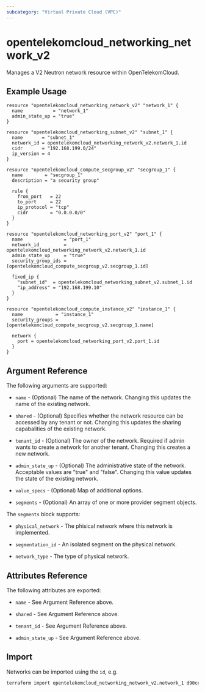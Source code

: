 ```yaml
---
subcategory: "Virtual Private Cloud (VPC)"
---
```


# opentelekomcloud_networking_network_v2

Manages a V2 Neutron network resource within OpenTelekomCloud.

## Example Usage

```hcl
resource "opentelekomcloud_networking_network_v2" "network_1" {
  name           = "network_1"
  admin_state_up = "true"
}

resource "opentelekomcloud_networking_subnet_v2" "subnet_1" {
  name       = "subnet_1"
  network_id = opentelekomcloud_networking_network_v2.network_1.id
  cidr       = "192.168.199.0/24"
  ip_version = 4
}

resource "opentelekomcloud_compute_secgroup_v2" "secgroup_1" {
  name        = "secgroup_1"
  description = "a security group"

  rule {
    from_port   = 22
    to_port     = 22
    ip_protocol = "tcp"
    cidr        = "0.0.0.0/0"
  }
}

resource "opentelekomcloud_networking_port_v2" "port_1" {
  name               = "port_1"
  network_id         = opentelekomcloud_networking_network_v2.network_1.id
  admin_state_up     = "true"
  security_group_ids = [opentelekomcloud_compute_secgroup_v2.secgroup_1.id]

  fixed_ip {
    "subnet_id"  = opentelekomcloud_networking_subnet_v2.subnet_1.id
    "ip_address" = "192.168.199.10"
  }
}

resource "opentelekomcloud_compute_instance_v2" "instance_1" {
  name            = "instance_1"
  security_groups = [opentelekomcloud_compute_secgroup_v2.secgroup_1.name]

  network {
    port = opentelekomcloud_networking_port_v2.port_1.id
  }
}
```

## Argument Reference

The following arguments are supported:

* `name` - (Optional) The name of the network. Changing this updates the name of
  the existing network.

* `shared` - (Optional)  Specifies whether the network resource can be accessed
  by any tenant or not. Changing this updates the sharing capabalities of the
  existing network.

* `tenant_id` - (Optional) The owner of the network. Required if admin wants to
  create a network for another tenant. Changing this creates a new network.

* `admin_state_up` - (Optional) The administrative state of the network.
  Acceptable values are "true" and "false". Changing this value updates the
  state of the existing network.

* `value_specs` - (Optional) Map of additional options.

* `segments` - (Optional) An array of one or more provider segment objects.

The `segments` block supports:

* `physical_network` - The phisical network where this network is implemented.

* `segmentation_id` - An isolated segment on the physical network.

* `network_type` - The type of physical network.

## Attributes Reference

The following attributes are exported:

* `name` - See Argument Reference above.

* `shared` - See Argument Reference above.

* `tenant_id` - See Argument Reference above.

* `admin_state_up` - See Argument Reference above.

## Import

Networks can be imported using the `id`, e.g.

```sh
terraform import opentelekomcloud_networking_network_v2.network_1 d90ce693-5ccf-4136-a0ed-152ce412b6b9
```
